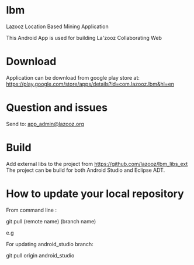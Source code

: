 lbm
===

Lazooz Location Based Mining Application

This Android App is used for building La'zooz Collaborating Web

Download
============
Application can be download from google play store at:
https://play.google.com/store/apps/details?id=com.lazooz.lbm&hl=en

Question and issues
===================
Send to: app_admin@lazooz.org

Build 
===================
Add external libs to the project from https://github.com/lazooz/lbm_libs_ext
The project can be build for both Android Studio and Eclipse ADT.

How to update your local repository
===================================
From command line :

git pull (remote name) (branch name)

e.g

For updating android_studio branch:

git pull origin android_studio 


